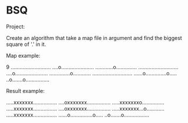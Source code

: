 # BSQ

Project:

Create an algorithm that take a map file in argument and find the biggest square of '.' in it.

Map example:

9
...........................
....o......................
............o..............
...........................
....o......................
..............o............
...........................
......o..............o.....
..o.......o................

Result example:

.....xxxxxxx................
....oxxxxxxx................
.....xxxxxxxo...............
.....xxxxxxx................
....oxxxxxxx................
.....xxxxxxx...o............
.....xxxxxxx................
......o...............o.....
..o.......o.................
